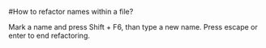 #How to refactor names within a file?

Mark a name and press Shift + F6, than type a new name. Press escape or enter to end refactoring.
